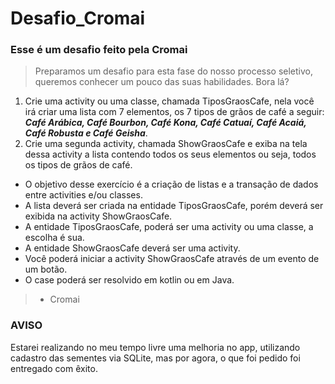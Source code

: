 # Desafio_Cromai 

### Esse é um desafio feito pela **Cromai**

> Preparamos um desafio para esta fase do nosso processo seletivo, queremos conhecer um
pouco das suas habilidades. Bora lá?
1. Crie uma activity ou uma classe, chamada TiposGraosCafe, nela você irá criar uma lista
com 7 elementos, os 7 tipos de grãos de café a seguir:
***Café Arábica, Café Bourbon, Café Kona, Café Catuaí, Café Acaiá, Café Robusta e
Café Geisha***.
2. Crie uma segunda activity, chamada ShowGraosCafe e exiba na tela dessa activity a
lista contendo todos os seus elementos ou seja, todos os tipos de grãos de café.
* O objetivo desse exercício é a criação de listas e a transação de dados entre activities
e/ou classes.
* A lista deverá ser criada na entidade TiposGraosCafe, porém deverá ser exibida na
activity ShowGraosCafe.
* A entidade TiposGraosCafe, poderá ser uma activity ou uma classe, a escolha é sua.
* A entidade ShowGraosCafe deverá ser uma activity.
* Você poderá iniciar a activity ShowGraosCafe através de um evento de um botão.
* O case poderá ser resolvido em kotlin ou em Java.
> - Cromai

### AVISO
Estarei realizando no meu tempo livre uma melhoria no app, utilizando cadastro das sementes via SQLite, mas por agora, o que foi pedido foi entregado com êxito.
